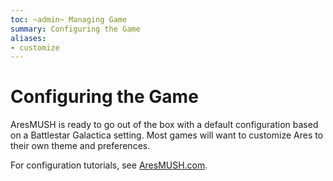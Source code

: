 ```yaml
---
toc: ~admin~ Managing Game
summary: Configuring the Game
aliases:
- customize
---
```

# Configuring the Game

AresMUSH is ready to go out of the box with a default configuration based on a Battlestar Galactica setting. Most games will want to customize Ares to their own theme and preferences.

For configuration tutorials, see [AresMUSH.com](http://aresmush.com/tutorials/config/).